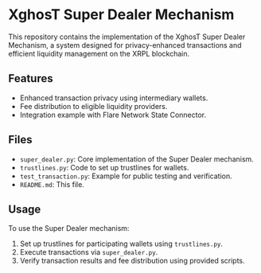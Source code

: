 
# XghosT Super Dealer Mechanism

This repository contains the implementation of the XghosT Super Dealer Mechanism, 
a system designed for privacy-enhanced transactions and efficient liquidity management on the XRPL blockchain.

## Features
- Enhanced transaction privacy using intermediary wallets.
- Fee distribution to eligible liquidity providers.
- Integration example with Flare Network State Connector.

## Files
- `super_dealer.py`: Core implementation of the Super Dealer mechanism.
- `trustlines.py`: Code to set up trustlines for wallets.
- `test_transaction.py`: Example for public testing and verification.
- `README.md`: This file.

## Usage
To use the Super Dealer mechanism:
1. Set up trustlines for participating wallets using `trustlines.py`.
2. Execute transactions via `super_dealer.py`.
3. Verify transaction results and fee distribution using provided scripts.

